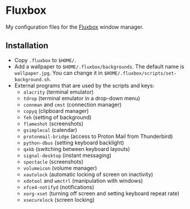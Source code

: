 # Fluxbox

My configuration files for the [Fluxbox](http://fluxbox.org/) window manager.

## Installation

* Copy `.fluxbox` to `$HOME/`.
* Add a wallpaper to `$HOME/.fluxbox/backgrounds`. The default name is `wallpaper.jpg`. You can change it in `$HOME/.fluxbox/scripts/set-background.sh`.
* External programs that are used by the scripts and keys:
    * `alacrity` (terminal emulator)
    * `tdrop` (terminal emulator in a drop-down menu)
    * `connman` and `cmst` (connection manager)
    * `copyq` (clipboard manager)
    * `feh` (setting of background)
    * `flameshot` (screenshots)
    * `gsimplecal` (calendar)
    * `protonmail-bridge` (access to Proton Mail from Thunderbird)
    * `python-dbus` (setting keyboard backlight)
    * `qxkb` (switching between keyboard layouts)
    * `signal-desktop` (instant messaging)
    * `spectacle` (screenshots)
    * `volumeicon` (volume manager)
    * `xautolock` (automatic locking of screen on inactivity)
    * `xdotool` and `wmctrl` (manipulation with windows)
    * `xfce4-notifyd` (notifications)
    * `xorg-xset` (turning off screen and setting keyboard repeat rate)
    * `xsecurelock` (screen locking)

